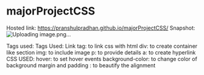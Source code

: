 # majorProjectCSS
Hosted link:
https://pranshulpradhan.github.io/majorProjectCSS/
Snapshot:
![Uploading image.png…]()

Tags used:
Tags Used: Link tag: to link css with html div: to create container like section img: to include image p: to provide details a: to create hyperlink CSS USED: hover: to set hover events background-color: to change color of background margin and padding : to beautify the alignment
